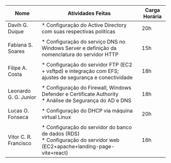 | Nome  | Atividades Feitas | Carga Horária |
|-------|-------|---------------|
| Davih G. Duque | * Configuração do Active Directory com suas respectivas politícas  | 20h |
||||
| Fabiana S. Soares| * Configuração do serviço DNS no Windows Server e definição da nomenclatura do servidor HTTP | 15h |
||||
| Filipe A. Costa | * Configuração do servidor FTP (EC2 + vsftpd) e integração com EFS; ajustes de segurança e conectividade | 18h |
||||
| Leonardo G. G. Junior | * Configuração do Firewall, Windows Defender e Certificate Authority <br> * Análise de Segurança do AD e DNS | 18h |
||||
| Lucas O. Fonseca | * Configuração do DHCP via máquina virtual Linux<br> | 20h |
||||
| Vitor C. R. Francisco | * Configuração do servidor do banco de dados (RDS) <br> * Configuração do servidor web (EC2+apache+landing-page-vite+react) | 16h |
